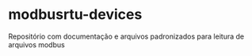 # modbusrtu-devices
Repositório com documentação e arquivos padronizados para leitura de arquivos modbus
